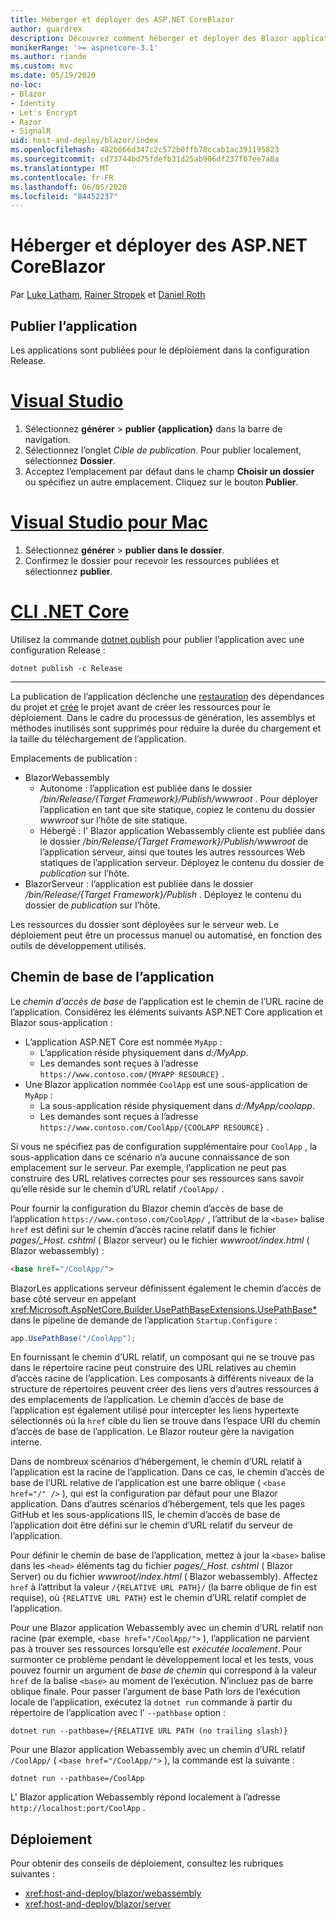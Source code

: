 ```yaml
---
title: Héberger et déployer des ASP.NET CoreBlazor
author: guardrex
description: Découvrez comment héberger et déployer des Blazor applications.
monikerRange: '>= aspnetcore-3.1'
ms.author: riande
ms.custom: mvc
ms.date: 05/19/2020
no-loc:
- Blazor
- Identity
- Let's Encrypt
- Razor
- SignalR
uid: host-and-deploy/blazor/index
ms.openlocfilehash: 482b066d347c2c572b0ffb78ccab1ac391195823
ms.sourcegitcommit: cd73744bd75fdefb31d25ab906df237f07ee7a0a
ms.translationtype: MT
ms.contentlocale: fr-FR
ms.lasthandoff: 06/05/2020
ms.locfileid: "84452237"
---
```

# <a name="host-and-deploy-aspnet-core-blazor"></a>Héberger et déployer des ASP.NET CoreBlazor

Par [Luke Latham](https://github.com/guardrex), [Rainer Stropek](https://www.timecockpit.com) et [Daniel Roth](https://github.com/danroth27)

## <a name="publish-the-app"></a>Publier l’application

Les applications sont publiées pour le déploiement dans la configuration Release.

# <a name="visual-studio"></a>[Visual Studio](#tab/visual-studio)

1. Sélectionnez **générer**  >  **publier {application}** dans la barre de navigation.
1. Sélectionnez l’onglet *Cible de publication*. Pour publier localement, sélectionnez **Dossier**.
1. Acceptez l’emplacement par défaut dans le champ **Choisir un dossier** ou spécifiez un autre emplacement. Cliquez sur le bouton **Publier**.

# <a name="visual-studio-for-mac"></a>[Visual Studio pour Mac](#tab/visual-studio-mac)

1. Sélectionnez **générer**  >  **publier dans le dossier**.
1. Confirmez le dossier pour recevoir les ressources publiées et sélectionnez **publier**.

# <a name="net-core-cli"></a>[CLI .NET Core](#tab/netcore-cli)

Utilisez la commande [dotnet publish](/dotnet/core/tools/dotnet-publish) pour publier l’application avec une configuration Release :

```dotnetcli
dotnet publish -c Release
```

---

La publication de l’application déclenche une [restauration](/dotnet/core/tools/dotnet-restore) des dépendances du projet et [crée](/dotnet/core/tools/dotnet-build) le projet avant de créer les ressources pour le déploiement. Dans le cadre du processus de génération, les assemblys et méthodes inutilisés sont supprimés pour réduire la durée du chargement et la taille du téléchargement de l’application.

Emplacements de publication :

* BlazorWebassembly
  * Autonome : l’application est publiée dans le dossier */bin/Release/{Target Framework}/Publish/wwwroot* . Pour déployer l’application en tant que site statique, copiez le contenu du dossier *wwwroot* sur l’hôte de site statique.
  * Hébergé : l' Blazor application Webassembly cliente est publiée dans le dossier */bin/Release/{Target Framework}/Publish/wwwroot* de l’application serveur, ainsi que toutes les autres ressources Web statiques de l’application serveur. Déployez le contenu du dossier de *publication* sur l’hôte.
* BlazorServeur : l’application est publiée dans le dossier */bin/Release/{Target Framework}/Publish* . Déployez le contenu du dossier de *publication* sur l’hôte.

Les ressources du dossier sont déployées sur le serveur web. Le déploiement peut être un processus manuel ou automatisé, en fonction des outils de développement utilisés.

## <a name="app-base-path"></a>Chemin de base de l’application

Le *chemin d’accès de base* de l’application est le chemin de l’URL racine de l’application. Considérez les éléments suivants ASP.NET Core application et Blazor sous-application :

* L’application ASP.NET Core est nommée `MyApp` :
  * L’application réside physiquement dans *d:/MyApp*.
  * Les demandes sont reçues à l’adresse `https://www.contoso.com/{MYAPP RESOURCE}` .
* Une Blazor application nommée `CoolApp` est une sous-application de `MyApp` :
  * La sous-application réside physiquement dans *d:/MyApp/coolapp*.
  * Les demandes sont reçues à l’adresse `https://www.contoso.com/CoolApp/{COOLAPP RESOURCE}` .

Si vous ne spécifiez pas de configuration supplémentaire pour `CoolApp` , la sous-application dans ce scénario n’a aucune connaissance de son emplacement sur le serveur. Par exemple, l’application ne peut pas construire des URL relatives correctes pour ses ressources sans savoir qu’elle réside sur le chemin d’URL relatif `/CoolApp/` .

Pour fournir la configuration du Blazor chemin d’accès de base de l’application `https://www.contoso.com/CoolApp/` , l’attribut de la `<base>` balise `href` est défini sur le chemin d’accès racine relatif dans le fichier *pages/_Host. cshtml* ( Blazor serveur) ou le fichier *wwwroot/index.html* ( Blazor webassembly) :

```html
<base href="/CoolApp/">
```

BlazorLes applications serveur définissent également le chemin d’accès de base côté serveur en appelant <xref:Microsoft.AspNetCore.Builder.UsePathBaseExtensions.UsePathBase*> dans le pipeline de demande de l’application `Startup.Configure` :

```csharp
app.UsePathBase("/CoolApp");
```

En fournissant le chemin d’URL relatif, un composant qui ne se trouve pas dans le répertoire racine peut construire des URL relatives au chemin d’accès racine de l’application. Les composants à différents niveaux de la structure de répertoires peuvent créer des liens vers d’autres ressources à des emplacements de l’application. Le chemin d’accès de base de l’application est également utilisé pour intercepter les liens hypertexte sélectionnés où la `href` cible du lien se trouve dans l’espace URI du chemin d’accès de base de l’application. Le Blazor routeur gère la navigation interne.

Dans de nombreux scénarios d’hébergement, le chemin d’URL relatif à l’application est la racine de l’application. Dans ce cas, le chemin d’accès de base de l’URL relative de l’application est une barre oblique ( `<base href="/" />` ), qui est la configuration par défaut pour une Blazor application. Dans d’autres scénarios d’hébergement, tels que les pages GitHub et les sous-applications IIS, le chemin d’accès de base de l’application doit être défini sur le chemin d’URL relatif du serveur de l’application.

Pour définir le chemin de base de l’application, mettez à jour la `<base>` balise dans les `<head>` éléments tag du fichier *pages/_Host. cshtml* ( Blazor Server) ou du fichier *wwwroot/index.html* ( Blazor webassembly). Affectez `href` à l’attribut la valeur `/{RELATIVE URL PATH}/` (la barre oblique de fin est requise), où `{RELATIVE URL PATH}` est le chemin d’URL relatif complet de l’application.

Pour une Blazor application Webassembly avec un chemin d’URL relatif non racine (par exemple, `<base href="/CoolApp/">` ), l’application ne parvient pas à trouver ses ressources lorsqu’elle est *exécutée localement*. Pour surmonter ce problème pendant le développement local et les tests, vous pouvez fournir un argument de *base de chemin* qui correspond à la valeur `href` de la balise `<base>` au moment de l’exécution. N’incluez pas de barre oblique finale. Pour passer l’argument de base Path lors de l’exécution locale de l’application, exécutez la `dotnet run` commande à partir du répertoire de l’application avec l' `--pathbase` option :

```dotnetcli
dotnet run --pathbase=/{RELATIVE URL PATH (no trailing slash)}
```

Pour une Blazor application Webassembly avec un chemin d’URL relatif `/CoolApp/` ( `<base href="/CoolApp/">` ), la commande est la suivante :

```dotnetcli
dotnet run --pathbase=/CoolApp
```

L' Blazor application Webassembly répond localement à l’adresse `http://localhost:port/CoolApp` .

## <a name="deployment"></a>Déploiement

Pour obtenir des conseils de déploiement, consultez les rubriques suivantes :

* <xref:host-and-deploy/blazor/webassembly>
* <xref:host-and-deploy/blazor/server>
